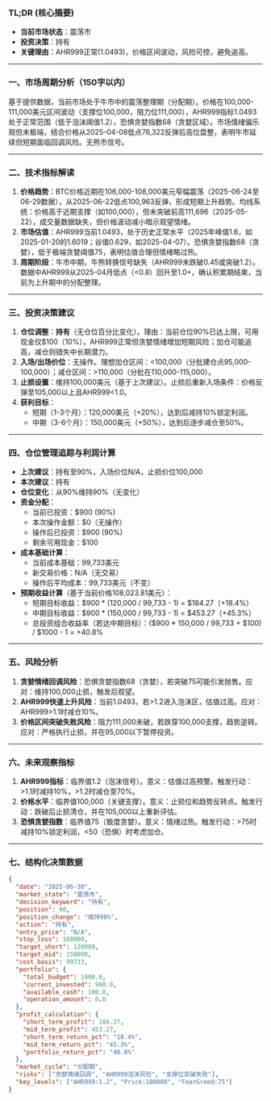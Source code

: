 ### TL;DR (核心摘要)
- **当前市场状态**：震荡市  
- **投资决策**：持有  
- **关键理由**：AHR999正常(1.0493)，价格区间波动，风险可控，避免追高。  

---

### 一、市场周期分析（150字以内）
基于提供数据，当前市场处于牛市中的震荡整理期（分配期）。价格在100,000-111,000美元区间波动（支撑位100,000，阻力位111,000），AHR999指标1.0493处于正常范围（低于泡沫阈值1.2），恐惧贪婪指数68（贪婪区域）。市场情绪偏乐观但未极端，结合价格从2025-04-08低点76,322反弹后高位盘整，表明牛市延续但短期面临回调风险。无熊市信号。

---

### 二、技术指标解读
1. **价格趋势**：BTC价格近期在106,000-108,000美元窄幅震荡（2025-06-24至06-29数据），从2025-06-22低点100,963反弹，形成短期上升趋势。均线系统：价格高于近期支撑（如100,000），但未突破前高111,696（2025-05-22），成交量数据缺失，但价格波动减小暗示观望情绪。
2. **市场估值**：AHR999当前1.0493，处于历史正常水平（2025年峰值1.6，如2025-01-20的1.6019；谷值0.629，如2025-04-07）。恐惧贪婪指数68（贪婪），低于极端贪婪阈值75，表明估值合理但情绪略过热。
3. **周期阶段**：牛市中期，牛熊转换信号缺失（AHR999未跌破0.45或突破1.2）。数据中AHR999从2025-04月低点（<0.8）回升至1.0+，确认积累期结束，当前为上升期中的分配整理。

---

### 三、投资决策建议
1. **仓位调整**：**持有**（无仓位百分比变化）。理由：当前仓位90%已达上限，可用现金仅$100（10%），AHR999正常但贪婪情绪增加短期风险；加仓可能追高，减仓则错失中长期潜力。  
2. **入场/出场价位**：无操作。理想加仓区间：<100,000（分批建仓点95,000-100,000）；减仓区间：>110,000（分批在110,000-115,000）。  
3. **止损设置**：维持100,000美元（基于上次建议）。止损后重新入场条件：价格反弹至105,000以上且AHR999<1.0。  
4. **获利目标**：  
   - 短期（1-3个月）：120,000美元（+20%），达到后减持10%锁定利润。  
   - 中期（3-6个月）：150,000美元（+50%），达到后逐步减仓至50%。  

---

### 四、仓位管理追踪与利润计算
- **上次建议**：持有至90%，入场价位N/A，止损价位100,000  
- **本次建议**：持有  
- **仓位变化**：从90%维持90%（无变化）  
- **资金分配**：  
  - 当前已投资：$900 (90%)  
  - 本次操作金额：$0（无操作）  
  - 操作后已投资：$900 (90%)  
  - 剩余可用现金：$100  
- **成本基础计算**：  
  - 当前成本基础：99,733美元  
  - 新交易价格：N/A（无交易）  
  - 操作后平均成本：99,733美元（不变）  
- **预期收益计算**（基于当前价格108,023.81美元）：  
  - 短期目标收益：$900 * (120,000 / 99,733 - 1) = $184.27（+18.4%）  
  - 中期目标收益：$900 * (150,000 / 99,733 - 1) = $453.27（+45.3%）  
  - 总投资组合收益率（若达中期目标）：($900 * 150,000 / 99,733 + $100) / $1000 - 1 = +40.8%  

---

### 五、风险分析
1. **贪婪情绪回调风险**：恐惧贪婪指数68（贪婪），若突破75可能引发抛售。应对：维持100,000止损，触发后观望。  
2. **AHR999快速上升风险**：当前1.0493，若>1.2进入泡沫区，估值过高。应对：AHR999>1.1时减仓10%。  
3. **价格区间突破失败风险**：阻力111,000未破，若跌穿100,000支撑，趋势逆转。应对：严格执行止损，并在95,000以下暂停投资。  

---

### 六、未来观察指标
1. **AHR999指标**：临界值1.2（泡沫信号）。意义：估值过高预警。触发行动：>1.1时减持10%，>1.2时减仓至70%。  
2. **价格水平**：临界值100,000（关键支撑）。意义：止损位和趋势反转点。触发行动：跌破后止损清仓，并在105,000以上重新评估。  
3. **恐惧贪婪指数**：临界值75（极度贪婪）。意义：情绪过热。触发行动：>75时减持10%锁定利润，<50（恐惧）时考虑加仓。  

---

### 七、结构化决策数据
```json
{
  "date": "2025-06-30",
  "market_state": "震荡市",
  "decision_keyword": "持有",
  "position": 90,
  "position_change": "维持90%",
  "action": "持有",
  "entry_price": "N/A",
  "stop_loss": 100000,
  "target_short": 120000,
  "target_mid": 150000,
  "cost_basis": 99733,
  "portfolio": {
    "total_budget": 1000.0,
    "current_invested": 900.0,
    "available_cash": 100.0,
    "operation_amount": 0.0
  },
  "profit_calculation": {
    "short_term_profit": 184.27,
    "mid_term_profit": 453.27,
    "short_term_return_pct": "18.4%",
    "mid_term_return_pct": "45.3%",
    "portfolio_return_pct": "40.8%"
  },
  "market_cycle": "分配期",
  "risks": ["贪婪情绪回调", "AHR999泡沫风险", "支撑位突破失败"],
  "key_levels": ["AHR999:1.2", "Price:100000", "FearGreed:75"]
}
```